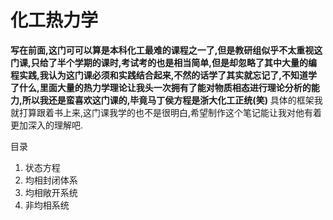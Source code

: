 # 化工热力学
**写在前面,这门可可以算是本科化工最难的课程之一了,但是教研组似乎不太重视这门课,只给了半个学期的课时,考试考的也是相当简单,但是却忽略了其中大量的编程实践,我认为这门课必须和实践结合起来,不然的话学了其实就忘记了,不知道学了什么,里面大量的热力学理论让我头一次拥有了能对物质相态进行理论分析的能力,所以我还是蛮喜欢这门课的,毕竟马丁侯方程是浙大化工正统(笑)**
具体的框架我就打算跟着书上来,这门课我学的也不是很明白,希望制作这个笔记能让我对他有着更加深入的理解吧.

目录
1. 状态方程
2. 均相封闭体系
3. 均相敞开系统
4. 非均相系统


